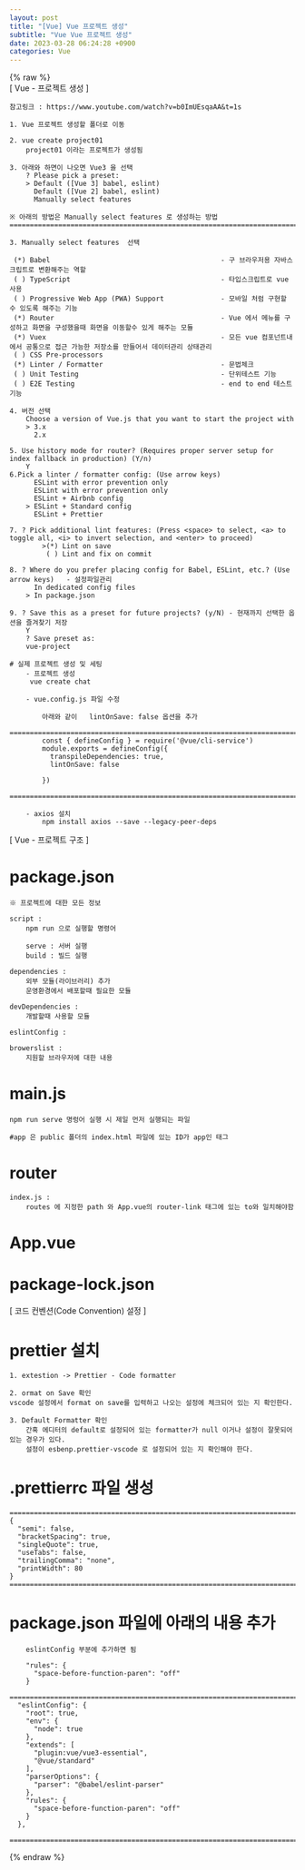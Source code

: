 ```yaml
---  
layout: post  
title: "[Vue] Vue 프로젝트 생성"  
subtitle: "Vue Vue 프로젝트 생성"  
date: 2023-03-28 06:24:28 +0900  
categories: Vue  
---  
```

{% raw %}  
[ Vue - 프로젝트 생성 ]  
  
	참고링크 : https://www.youtube.com/watch?v=b0ImUEsqaAA&t=1s  
  
	1. Vue 프로젝트 생성할 폴더로 이동  
  
	2. vue create project01  
		project01 이라는 프로젝트가 생성됨  
  
	3. 아래와 하면이 나오면 Vue3 을 선택  
		? Please pick a preset:  
		> Default ([Vue 3] babel, eslint)  
		  Default ([Vue 2] babel, eslint)  
		  Manually select features  
  
	※ 아래의 방법은 Manually select features 로 생성하는 방법  
	=================================================================================================================  
  
	3. Manually select features  선택  
  
	 (*) Babel											- 구 브라우저용 자바스크립트로 변환해주는 역할  
	 ( ) TypeScript										- 타입스크립트로 vue 사용  
	 ( ) Progressive Web App (PWA) Support				- 모바일 처럼 구현할 수 있도록 해주는 기능  
	 (*) Router											- Vue 에서 메뉴를 구성하고 화면을 구성했을때 화면을 이동할수 있게 해주는 모듈  
	 (*) Vuex											- 모든 vue 컴포넌트내에서 공통으로 접근 가능한 저장소를 만들어서 데이터관리 상태관리  
	 ( ) CSS Pre-processors  
	 (*) Linter / Formatter								- 문법체크  
	 ( ) Unit Testing									- 단위테스트 기능  
	 ( ) E2E Testing									- end to end 테스트기능  
  
	4. 버전 선택  
		Choose a version of Vue.js that you want to start the project with  
		> 3.x  
		  2.x  
  
	5. Use history mode for router? (Requires proper server setup for index fallback in production) (Y/n)  
		Y  
	6.Pick a linter / formatter config: (Use arrow keys)  
		  ESLint with error prevention only  
		  ESLint with error prevention only  
		  ESLint + Airbnb config  
		> ESLint + Standard config  
		  ESLint + Prettier  
  
	7. ? Pick additional lint features: (Press <space> to select, <a> to toggle all, <i> to invert selection, and <enter> to proceed)  
			>(*) Lint on save  
			 ( ) Lint and fix on commit  
  
	8. ? Where do you prefer placing config for Babel, ESLint, etc.? (Use arrow keys)	- 설정파일관리  
		  In dedicated config files  
		> In package.json  
  
	9. ? Save this as a preset for future projects? (y/N) - 현재까지 선택한 옵션을 즐겨찾기 저장  
		Y  
		? Save preset as:  
		vue-project  
  
	# 실제 프로젝트 생성 및 세팅  
		- 프로젝트 생성  
		 vue create chat  
  
		- vue.config.js 파일 수정  
  
			아래와 같이   lintOnSave: false 옵션을 추가  
			=================================================================================================================  
			const { defineConfig } = require('@vue/cli-service')  
			module.exports = defineConfig({  
			  transpileDependencies: true,  
			  lintOnSave: false  
  
			})  
			=================================================================================================================  
  
		- axios 설치  
			npm install axios --save --legacy-peer-deps  
  
[ Vue - 프로젝트 구조 ]  
  
# package.json  
	※ 프로젝트에 대한 모든 정보  
  
	script :  
		npm run 으로 실행할 명령어  
  
		serve : 서버 실행  
		build : 빌드 실행  
  
	dependencies :  
		외부 모듈(라이브러리) 추가  
		운영환경에서 배포할때 필요한 모듈  
  
	devDependencies :  
		개발할때 사용할 모듈  
  
	eslintConfig :  
  
	browerslist :  
		지원할 브라우저에 대한 내용  
  
# main.js  
	npm run serve 명렁어 실행 시 제일 먼저 실행되는 파일  
  
	#app 은 public 폴더의 index.html 파일에 있는 ID가 app인 태그  
  
# router  
	index.js :  
		routes 에 지정한 path 와 App.vue의 router-link 태그에 있는 to와 일치해야함  
  
# App.vue  
  
# package-lock.json  
  
[ 코드 컨벤션(Code Convention) 설정 ]  
  
# prettier 설치  
	1. extestion -> Prettier - Code formatter  
  
	2. ormat on Save 확인  
	vscode 설정에서 format on save를 입력하고 나오는 설정에 체크되어 있는 지 확인한다.  
  
	3. Default Formatter 확인  
		간혹 에디터의 default로 설정되어 있는 formatter가 null 이거나 설정이 잘못되어 있는 경우가 있다.  
		설정이 esbenp.prettier-vscode 로 설정되어 있는 지 확인해야 한다.  
  
# .prettierrc 파일 생성  
  
	=================================================================================================================  
	{  
	  "semi": false,  
	  "bracketSpacing": true,  
	  "singleQuote": true,  
	  "useTabs": false,  
	  "trailingComma": "none",  
	  "printWidth": 80  
	}  
	=================================================================================================================  
  
# package.json 파일에 아래의 내용 추가  
  
		eslintConfig 부분에 추가하면 됨  
  
		"rules": {  
		  "space-before-function-paren": "off"  
		}  
  
	=================================================================================================================  
	  "eslintConfig": {  
		"root": true,  
		"env": {  
		  "node": true  
		},  
		"extends": [  
		  "plugin:vue/vue3-essential",  
		  "@vue/standard"  
		],  
		"parserOptions": {  
		  "parser": "@babel/eslint-parser"  
		},  
		"rules": {  
		  "space-before-function-paren": "off"  
		}  
	  },  
  
	=================================================================================================================  
{% endraw %}
